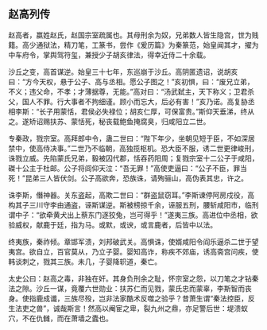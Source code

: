 ## 赵高列传​​

​​赵高者，嬴姓赵氏，赵国宗室疏属也​​。其母刑余为奴，兄弟数人皆生隐宫，世为贱籍。高少通狱法，精刀笔，工篆书，尝作《爰历篇》为秦篆范，始皇闻其才，擢为中车府令，掌舆驾符玺，兼授少子胡亥律法，得幸近侍二十余载。

​​沙丘之变，高首谋逆​​。始皇三十七年，东巡崩于沙丘。高阴匿遗诏，说胡亥曰：“方今天权，悬于公子、高与丞相。愿公子图之！”亥初惧，曰：“废兄立弟，不义；违父命，不孝；才薄据尊，无能。”高对曰：“汤武弑主，天下称义；卫君杀父，国人不罪。行大事者不拘细谨。顾小而忘大，后必有害！”亥乃诺。高复胁丞相李斯：“长子用蒙恬，君侯必失禄位；胡亥仁厚，可保富贵。”斯仰天垂涕，终从之。遂矫诏赐扶苏、蒙恬死，秘丧载鲍鱼掩腐臭，归咸阳立二世。

​​专秦政，戮宗室​​。高拜郎中令，蛊二世曰：“陛下年少，坐朝见短于臣，不如深居禁中，使高侍决事。”二世乃不临朝，高独揽枢机。恐大臣不服，诱二世更律峻刑，诛戮立威。先陷蒙氏兄弟，毅被囚代郡，恬吞药阳周；复戮宗室十二公子于咸阳，磔十公主于杜邮。公子将闾仰天泣：“吾无罪！”高使吏逼曰：“公子不臣，罪当死！”昆弟三人皆伏剑。公子高欲奔，恐族诛，请殉骊山，高伪表其忠，许之。

​​诛李斯，僭神器​​。关东盗起，高欺二世曰：“群盗鼠窃耳。”李斯谏停阿房戍役，高构其子三川守李由通盗，诬斯谋逆。斯被榜掠千余，诬服五刑，腰斩咸阳市，临刑谓中子：“欲牵黄犬出上蔡东门逐狡兔，岂可得乎！”遂夷三族。高进位中丞相，欲验威权，献鹿于廷，指为马。或默，或谀，或言鹿者，后皆中以法。

​​终夷族，秦祚倾​​。章邯军溃，刘邦破武关。高惧诛，使婿咸阳令阎乐逼杀二世于望夷宫。欲自立，百官莫从，乃立子婴。婴知高诈，称疾不郊庙，诱高斋宫问疾，使韩谈刺之，戮其三族。未几，子婴降轵道，秦亡。

​​太史公曰​​：
​​赵高之毒，非独在奸​​。其身负刑余之耻，怀宗室之怨，以刀笔之才钻秦法之隙。沙丘一谋，竟覆六世勋业：扶苏仁而见戮，蒙氏忠而蒙辜，李斯智而丧身。使指鹿成谶，三族尽殁，岂非法家酷术反噬之验乎？昔萧生谓“秦法控臣，反生法吏之兽”，诚哉斯言！然高以阉宦之卑，裂九州之鼎，亦足警后世：​​堤溃蚁穴，不在仇雠，而在萧墙之蠹也​​。